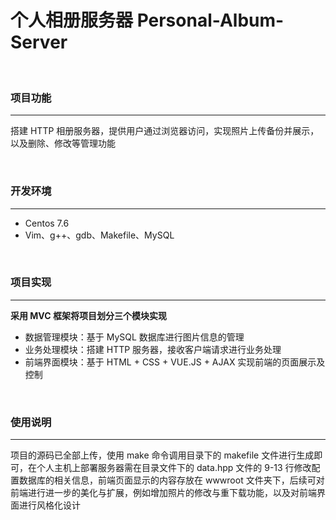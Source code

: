 # 个人相册服务器 Personal-Album-Server

<br/>

### 项目功能

---

搭建 HTTP 相册服务器，提供用户通过浏览器访问，实现照片上传备份并展示，以及删除、修改等管理功能

<br/>

### 开发环境

---

- Centos 7.6
- Vim、g++、gdb、Makefile、MySQL

<br/>

### 项目实现

---

**采用 MVC 框架将项目划分三个模块实现**

- 数据管理模块：基于 MySQL 数据库进行图片信息的管理
- 业务处理模块：搭建 HTTP 服务器，接收客户端请求进行业务处理
- 前端界面模块：基于 HTML + CSS + VUE.JS + AJAX 实现前端的页面展示及控制

<br/>

### 使用说明

---

项目的源码已全部上传，使用 make 命令调用目录下的 makefile 文件进行生成即可，在个人主机上部署服务器需在目录文件下的 data.hpp 文件的 9-13 行修改配置数据库的相关信息，前端页面显示的内容存放在 wwwroot 文件夹下，后续可对前端进行进一步的美化与扩展，例如增加照片的修改与重下载功能，以及对前端界面进行风格化设计
